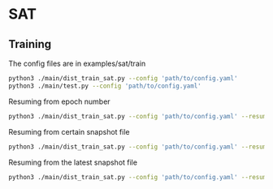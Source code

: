 # SAT

## Training

The config files are in examples/sat/train

```Bash
python3 ./main/dist_train_sat.py --config 'path/to/config.yaml'
python3 ./main/test.py --config 'path/to/config.yaml'
```

Resuming from epoch number

```Bash
python3 ./main/dist_train_sat.py --config 'path/to/config.yaml' --resume 10
```

Resuming from certain snapshot file

```Bash
python3 ./main/dist_train_sat.py --config 'path/to/config.yaml' --resume 'xxxx/epoch-10.pkl'
```
Resuming from the latest snapshot file

```Bash
python3 ./main/dist_train_sat.py --config 'path/to/config.yaml' --resume latest
```